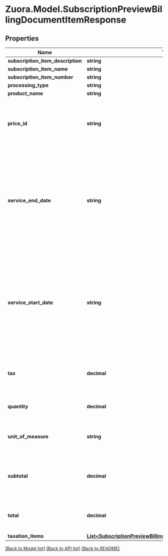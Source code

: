 
# Zuora.Model.SubscriptionPreviewBillingDocumentItemResponse

## Properties

Name | Type | Description | Notes
------------ | ------------- | ------------- | -------------
**subscription_item_description** | **string** |  | [optional] 
**subscription_item_name** | **string** |  | [optional] 
**subscription_item_number** | **string** |  | [optional] 
**processing_type** | **string** |  | [optional] 
**product_name** | **string** |  | [optional] 
**price_id** | **string** | The identifier of the price this billing document item is associated with. | [optional] 
**service_end_date** | **string** | The end date of the service period associated with this billing document item. If the associated charge is a one-time fee, then this date is the date of that charge. | [optional] 
**service_start_date** | **string** | The start date of the service period associated with this billing document item. If the associated charge is a one-time fee, then this date is the date of that charge. | [optional] 
**tax** | **decimal** | The amount of tax applied to the billing document item. | [optional] 
**quantity** | **decimal** | The number of units of this item. | [optional] 
**unit_of_measure** | **string** | Specifies the units used to measure usage. | [optional] 
**subtotal** | **decimal** | The total amount of this billing document item exclusive of tax. | [optional] 
**total** | **decimal** | The total amount of this billing document item. | [optional] 
**taxation_items** | [**List&lt;SubscriptionPreviewBillingDocumentTaxationItemResponse&gt;**](SubscriptionPreviewBillingDocumentTaxationItemResponse.md) |  | [optional] 

[[Back to Model list]](../README.md#documentation-for-models)
[[Back to API list]](../README.md#documentation-for-api-endpoints)
[[Back to README]](../README.md)

